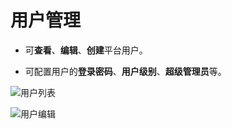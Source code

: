 # 用户管理

- 可**查看**、**编辑**、**创建**平台用户。

- 可配置用户的**登录密码**、**用户级别**、**超级管理员**等。

![用户列表](../../../images/manage_user_01.png)

![用户编辑](../../../images/manage_user_02.png)